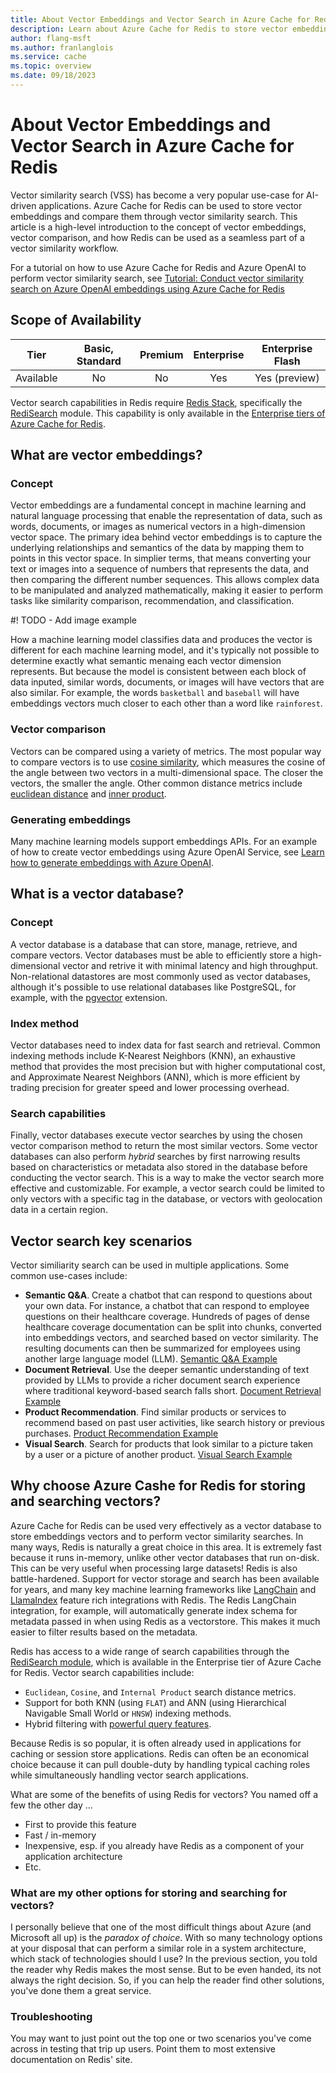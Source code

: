 ```yaml
---
title: About Vector Embeddings and Vector Search in Azure Cache for Redis
description: Learn about Azure Cache for Redis to store vector embeddings and provide similarity search.
author: flang-msft
ms.author: franlanglois
ms.service: cache
ms.topic: overview
ms.date: 09/18/2023
---
```


# About Vector Embeddings and Vector Search in Azure Cache for Redis

Vector similarity search (VSS) has become a very popular use-case for AI-driven applications. Azure Cache for Redis can be used to store vector embeddings and compare them through vector similarity search. This article is a high-level introduction to the concept of vector embeddings, vector comparison, and how Redis can be used as a seamless part of a vector similarity workflow. 

For a tutorial on how to use Azure Cache for Redis and Azure OpenAI to perform vector similarity search, see [Tutorial: Conduct  vector similarity search on Azure OpenAI embeddings using Azure Cache for Redis](cache-tutorial-vector-similarity.md)

## Scope of Availability

|Tier      | Basic, Standard  | Premium  |Enterprise | Enterprise Flash  |
|--------- |:------------------:|:----------:|:---------:|:---------:|
|Available | No          | No       |  Yes  | Yes (preview) |

Vector search capabilities in Redis require [Redis Stack](https://redis.io/docs/about/about-stack/), specifically the [RediSearch](https://redis.io/docs/interact/search-and-query/) module. This capability is only available in the [Enterprise tiers of Azure Cache for Redis](cache-redis-modules.md).

## What are vector embeddings?

### Concept
Vector embeddings are a fundamental concept in machine learning and natural language processing that enable the representation of data, such as words, documents, or images as numerical vectors in a high-dimension vector space. The primary idea behind vector embeddings is to capture the underlying relationships and semantics of the data by mapping them to points in this vector space. In simplier terms, that means converting your text or images into a sequence of numbers that represents the data, and then comparing the different number sequences. This allows complex data to be manipulated and analyzed mathematically, making it easier to perform tasks like similarity comparison, recommendation, and classification. 

#! TODO - Add image example

How a machine learning model classifies data and produces the vector is different for each machine learning model, and it's typically not possible to determine exactly what semantic menaing each vector dimension represents. But because the model is consistent between each block of data inputed, similar words, documents, or images will have vectors that are also similar. For example, the words `basketball` and `baseball` will have embeddings vectors much closer to each other than a word like `rainforest`. 

### Vector comparison
Vectors can be compared using a variety of metrics. The most popular way to compare vectors is to use [cosine similarity](https://en.wikipedia.org/wiki/Cosine_similarity), which measures the cosine of the angle between two vectors in a multi-dimensional space. The closer the vectors, the smaller the angle. Other common distance metrics include [euclidean distance](https://en.wikipedia.org/wiki/Euclidean_distance) and [inner product](https://en.wikipedia.org/wiki/Inner_product_space). 

### Generating embeddings
Many machine learning models support embeddings APIs. For an example of how to create vector embeddings using Azure OpenAI Service, see [Learn how to generate embeddings with Azure OpenAI](../ai-services/openai/how-to/embeddings.md).

## What is a vector database?

### Concept
A vector database is a database that can store, manage, retrieve, and compare vectors. Vector databases must be able to efficiently store a high-dimensional vector and retrive it with minimal latency and high throughput. Non-relational datastores are most commonly used as vector databases, although it's possible to use relational databases like PostgreSQL, for example, with the [pgvector](https://github.com/pgvector/pgvector) extension. 

### Index method
Vector databases need to index data for fast search and retrieval. Common indexing methods include K-Nearest Neighbors (KNN), an exhaustive method that provides the most precision but with higher computational cost, and Approximate Nearest Neighbors (ANN), which is more efficient by trading precision for greater speed and lower processing overhead. 

### Search capabilities
Finally, vector databases execute vector searches by using the chosen vector comparison method to return the most similar vectors. Some vector databases can also perform _hybrid_ searches by first narrowing results based on characteristics or metadata also stored in the database before conducting the vector search. This is a way to make the vector search more effective and customizable. For example, a vector search could be limited to only vectors with a specific tag in the database, or vectors with geolocation data in a certain region. 

## Vector search key scenarios

Vector similiarity search can be used in multiple applications. Some common use-cases include:

- **Semantic Q&A**. Create a chatbot that can respond to questions about your own data. For instance, a chatbot that can respond to employee questions on their healthcare coverage. Hundreds of pages of dense healthcare coverage documentation can be split into chunks, converted into embeddings vectors, and searched based on vector similarity. The resulting documents can then be summarized for employees using another large language model (LLM). [Semantic Q&A Example](https://techcommunity.microsoft.com/t5/azure-developer-community-blog/vector-similarity-search-with-azure-cache-for-redis-enterprise/ba-p/3822059)
- **Document Retrieval**. Use the deeper semantic understanding of text provided by LLMs to provide a richer document search experience where traditional keyword-based search falls short. [Document Retrieval Example](https://github.com/RedisVentures/redis-arXiv-search)
- **Product Recommendation**. Find similar products or services to recommend based on past user activities, like search history or previous purchases. [Product Recommendation Example](https://github.com/RedisVentures/LLM-Recommender)
- **Visual Search**. Search for products that look similar to a picture taken by a user or a picture of another product. [Visual Search Example](https://github.com/RedisVentures/redis-product-search)

## Why choose Azure Cashe for Redis for storing and searching vectors?

Azure Cache for Redis can be used very effectively as a vector database to store embeddings vectors and to perform vector similarity searches. In many ways, Redis is naturally a great choice in this area. It is extremely fast because it runs in-memory, unlike other vector databases that run on-disk. This can be very useful when processing large datasets! Redis is also battle-hardened. Support for vector storage and search has been available for years, and many key machine learning frameworks like [LangChain](https://python.langchain.com/docs/integrations/vectorstores/redis) and [LlamaIndex](https://gpt-index.readthedocs.io/en/latest/examples/vector_stores/RedisIndexDemo.html) feature rich integrations with Redis. The Redis LangChain integration, for example, will automatically generate index schema for metadata passed in when using Redis as a vectorstore. This makes it much easier to filter results based on the metadata.

Redis has access to a wide range of search capabilities through the [RediSearch module](cache-redis-modules#redisearch), which is available in the Enterprise tier of Azure Cache for Redis. Vector search capabilities include:
- `Euclidean`, `Cosine`, and `Internal Product` search distance metrics.
- Support for both KNN (using `FLAT`) and ANN (using Hierarchical Navigable Small World or `HNSW`) indexing methods.
- Hybrid filtering with [powerful query features](https://redis.io/docs/interact/search-and-query/).

Because Redis is so popular, it is often already used in applications for caching or session store applications. Redis can often be an economical choice because it can pull double-duty by handling typical caching roles while simultaneously handling vector search applications.

What are some of the benefits of using Redis for vectors? You named off a few
the other day ...

- First to provide this feature
- Fast / in-memory
- Inexpensive, esp. if you already have Redis as a component of your application architecture
- Etc.


### What are my other options for storing and searching for vectors?

I personally believe that one of the most difficult things about Azure (and Microsoft
all up) is the *paradox of choice*. With so many technology options at your disposal
that can perform a similar role in a system architecture, which stack of technologies 
should I use? In the previous section, you told the reader why Redis makes the most
sense. But to be even handed, its not always the right decision. So, if you can
help the reader find other solutions, you've done them a great service.

### Troubleshooting

You may want to just point out the top one or two scenarios you've come across
in testing that trip up users. Point them to most extensive documentation on Redis'
site.
